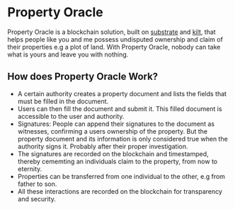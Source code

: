 # Property Oracle

Property Oracle is a blockchain solution, built on <a target="_blank" href="https://substrate.io">substrate</a> and <a target="_blank" href="https://kilt.io">kilt</a>, that helps people like you and me possess undisputed ownership and claim of their properties e.g a plot of land.
With Property Oracle, nobody can take what is yours and leave you with nothing.

## How does Property Oracle Work?

- A certain authority creates a property document and lists the fields that must be filled in the document.
- Users can then fill the document and submit it. This filled document is accessible to the user and authority.
- Signatures: People can append their signatures to the document as witnesses, confirming a users ownership of the property. But the property document and its information is only considered true when the authority signs it. Probably after their proper investigation.
- The signatures are recorded on the blockchain and timestamped, thereby cememting an individuals claim to the property, from now to eternity. 
- Properties can be transferred from one individual to the other, e.g from father to son.
- All these interactions are recorded on the blockchain for transparency and security.
